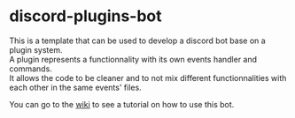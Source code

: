 # discord-plugins-bot
This is a template that can be used to develop a discord bot base on a plugin system.  
A plugin represents a functionnality with its own events handler and commands.  
It allows the code to be cleaner and to not mix different functionnalities with each other in the same events' files.

You can go to the [wiki](../../wiki) to see a tutorial on how to use this bot.
